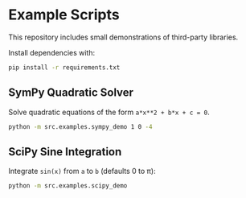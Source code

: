 # Example Scripts

This repository includes small demonstrations of third-party libraries.

Install dependencies with:

```bash
pip install -r requirements.txt
```


## SymPy Quadratic Solver

Solve quadratic equations of the form `a*x**2 + b*x + c = 0`.

```bash
python -m src.examples.sympy_demo 1 0 -4
```

## SciPy Sine Integration

Integrate `sin(x)` from `a` to `b` (defaults 0 to π):

```bash
python -m src.examples.scipy_demo
```
